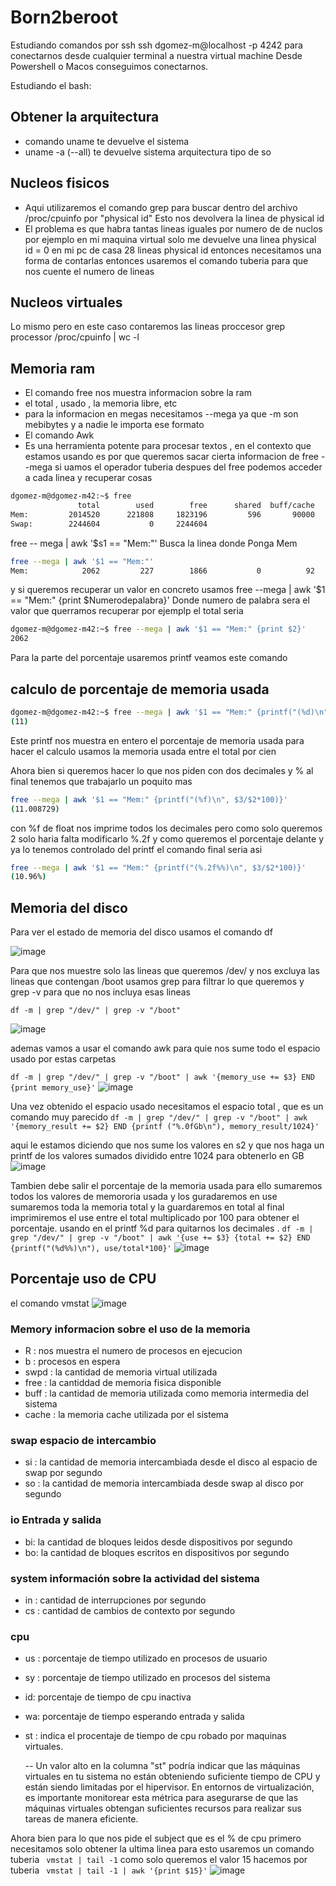 # Born2beroot

Estudiando comandos por ssh
ssh dgomez-m@localhost -p 4242 para conectarnos desde cualquier terminal a nuestra virtual machine 
Desde Powershell o Macos conseguimos conectarnos.

Estudiando el bash:
## Obtener la arquitectura 
  - comando uname te devuelve el sistema
  - uname -a (--all) te devuelve sistema arquitectura tipo de so
## Nucleos fisicos
  - Aqui utilizaremos el comando grep para buscar dentro del archivo /proc/cpuinfo por "physical id" Esto nos devolvera la linea de physical id
  - El problema es que habra tantas lineas iguales por numero de de nuclos por ejemplo en mi maquina virtual solo me devuelve una linea physical id = 0 en mi pc de casa 28 lineas physical id entonces necesitamos una forma de contarlas entonces usaremos el comando tuberia para que nos cuente el numero de lineas 
## Nucleos virtuales
  Lo mismo pero en este caso contaremos las lineas proccesor
  grep processor /proc/cpuinfo | wc -l
## Memoria ram
  - El comando free nos muestra informacion sobre la ram
  - el total , usado , la memoria libre, etc
  - para la informacion en megas necesitamos --mega ya que -m son mebibytes y a nadie le importa ese formato
  - El comando Awk
  - Es una herramienta potente para procesar textos , en el contexto que estamos usando es por que queremos sacar cierta informacion de free --mega
si uamos el operador tuberia despues del free
podemos acceder a cada linea y recuperar cosas 
```bash
dgomez-m@dgomez-m42:~$ free
               total        used        free      shared  buff/cache   available
Mem:         2014520      221808     1823196         596       90000     1792712
Swap:        2244604           0     2244604
```
free -- mega | awk '$s1 == "Mem:"'
Busca  la linea donde Ponga Mem 
```bash
free --mega | awk '$1 == "Mem:"'
Mem:            2062         227        1866           0          92        1835
```
y si queremos recuperar un valor en concreto usamos 
free --mega | awk '$1 == "Mem:" {print $Numerodepalabra}'
Donde numero de palabra sera el valor que querramos recuperar por ejemplp el total seria 
```bash
dgomez-m@dgomez-m42:~$ free --mega | awk '$1 == "Mem:" {print $2}'
2062
```
Para la parte del porcentaje usaremos printf 
veamos este comando 
## calculo de porcentaje de memoria usada
```bash
dgomez-m@dgomez-m42:~$ free --mega | awk '$1 == "Mem:" {printf("(%d)\n", $3/$2*100)}'
(11)
```
Este printf nos muestra en entero el porcentaje de memoria usada para hacer el calculo usamos la memoria usada entre el total por cien

Ahora bien si queremos hacer lo que nos piden
con dos decimales y % al final tenemos que trabajarlo un poquito mas
```bash
free --mega | awk '$1 == "Mem:" {printf("(%f)\n", $3/$2*100)}'
(11.008729)
```
con  %f de float nos imprime todos los decimales pero como solo queremos 2 solo haria falta modificarlo %.2f
 y como queremos el porcentaje delante y ya lo tenemos controlado del printf el comando final seria asi
 ```bash
 free --mega | awk '$1 == "Mem:" {printf("(%.2f%%)\n", $3/$2*100)}'
(10.96%)
```
## Memoria del disco

Para ver el estado de memoria del disco usamos el comando df


![image](https://github.com/nakamavg/Born2beroot/assets/7202262/ecf40f75-c37b-4f7f-a6b1-e956fd80d193)

Para que nos muestre solo las lineas que queremos /dev/ y nos excluya las lineas que contengan /boot
usamos grep para filtrar lo que queremos y grep -v para que no nos incluya esas lineas 

`df -m | grep "/dev/" | grep -v "/boot"`

![image](https://github.com/nakamavg/Born2beroot/assets/7202262/7b6ec911-cf44-49cf-b08e-494fdace8c30)

ademas vamos a usar el comando awk para quie nos sume todo el espacio usado por estas carpetas

`df -m | grep "/dev/" | grep -v "/boot" | awk '{memory_use += $3} END {print memory_use}'`
![image](https://github.com/nakamavg/Born2beroot/assets/7202262/81321982-d7a0-4e68-a49c-c88a8aade9a6)

Una vez obtenido el espacio usado necesitamos el espacio total , que es un comando muy parecido
`df -m | grep "/dev/" | grep -v "/boot" | awk '{memory_result += $2} END {printf ("%.0fGb\n"), memory_result/1024}'`

aqui le estamos diciendo que nos sume los valores en s2 y que nos haga un printf de los valores sumados dividido entre 1024 para obtenerlo en GB
![image](https://github.com/nakamavg/Born2beroot/assets/7202262/f30ff72c-5264-4f2e-93e0-0592011aafc8)

Tambien debe salir el porcentaje de la memoria usada
para ello sumaremos todos los valores de memororia usada y los guradaremos en use sumaremos toda la memoria total y la guardaremos en total al final imprimiremos el use entre el total multiplicado por 100 para obtener el porcentaje.
usando en el printf %d para quitarnos los decimales .
`df -m | grep "/dev/" | grep -v "/boot" | awk '{use += $3} {total += $2} END {printf("(%d%%)\n"), use/total*100}'`
![image](https://github.com/nakamavg/Born2beroot/assets/7202262/39a86858-1489-4403-9630-4b7387153e9e)

## Porcentaje uso de CPU
el comando vmstat
![image](https://github.com/nakamavg/Born2beroot/assets/7202262/05eee097-7291-4572-b3b1-7ac3a447271a)

### Memory informacion sobre el uso de la memoria
- R : nos muestra el numero de procesos en ejecucion
- b : procesos en espera
- swpd : la cantidad de memoria virtual utilizada
- free : la cantiddad de memoria fisica disponible
- buff : la cantidad de memoria utilizada como memoria intermedia del sistema
- cache : la memoria cache utilizada por el sistema
### swap espacio de intercambio
- si : la cantidad de memoria intercambiada desde el disco al espacio de swap por segundo
- so : la cantidad de memoria intercambiada desde swap al disco por segundo

### io Entrada y salida
- bi: la cantidad de bloques leidos desde dispositivos por segundo
- bo: la cantidad de bloques escritos en dispositivos por segundo

### system información sobre la actividad del sistema

- in : cantidad de interrupciones por segundo
- cs : cantidad de cambios de contexto por segundo

### cpu

- us : porcentaje de tiempo utilizado en procesos de usuario
- sy : porcentaje de tiempo utilizado en procesos del sistema
- id: porcentaje de tiempo de cpu inactiva
- wa: porcentaje de tiempo esperando entrada y salida
- st : indica el procentaje de tiempo de cpu
  robado por maquinas virtuales.

  -- Un valor alto en la columna "st" podría indicar que las máquinas virtuales en tu sistema no están obteniendo suficiente tiempo de CPU y están siendo limitadas por el hipervisor. En entornos de virtualización, es importante monitorear esta métrica para asegurarse de que las máquinas virtuales obtengan suficientes recursos para realizar sus tareas de manera eficiente.

Ahora bien para lo que nos pide el subject que es el % de cpu 
primero necesitamos solo obtener la ultima linea
para esto usaremos un comando tuberia
` vmstat | tail -1`
como solo queremos el valor 15 hacemos por tuberia 
` vmstat | tail -1 | awk '{print $15}'`
![image](https://github.com/nakamavg/Born2beroot/assets/7202262/d764fe91-e90d-4255-86bf-9f35282b68f0)







    
